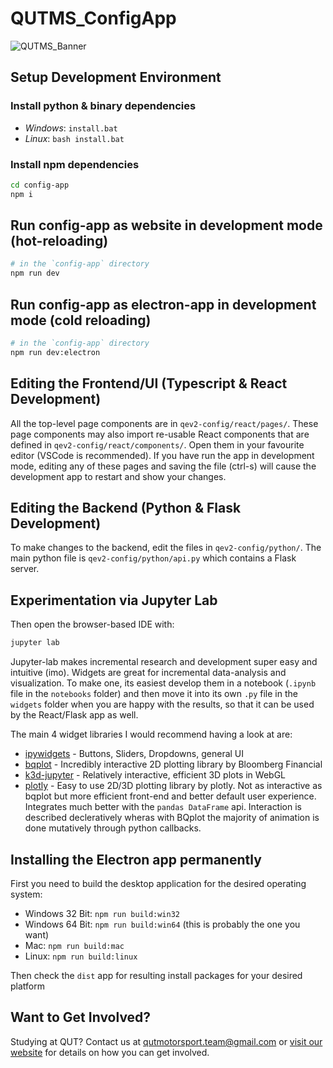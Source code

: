 # QUTMS_ConfigApp

![QUTMS_Banner](https://raw.githubusercontent.com/Technosasquach/QUTMS_Master/master/src/qutmsBanner.jpg)

## Setup Development Environment

### Install python & binary dependencies

- _Windows_: `install.bat`
- _Linux_: `bash install.bat`

### Install npm dependencies

```bash
cd config-app
npm i
```

## Run config-app as website in development mode (hot-reloading)

```bash
# in the `config-app` directory
npm run dev
```

## Run config-app as electron-app in development mode (cold reloading)

```bash
# in the `config-app` directory
npm run dev:electron
```

## Editing the Frontend/UI (Typescript & React Development)

All the top-level page components are in `qev2-config/react/pages/`. These page components may also import re-usable React components that are defined in `qev2-config/react/components/`. Open them in your favourite editor (VSCode is recommended). If you have run the app in development mode, editing any of these pages and saving the file (ctrl-s) will cause the development app to restart and show your changes.

## Editing the Backend (Python & Flask Development)

To make changes to the backend, edit the files in `qev2-config/python/`. The main python file is `qev2-config/python/api.py` which contains a Flask server.

## Experimentation via Jupyter Lab

Then open the browser-based IDE with:

```bash
jupyter lab
```

Jupyter-lab makes incremental research and development super easy and intuitive (imo). Widgets are great for incremental data-analysis and visualization. To make one, its easiest develop them in a notebook (`.ipynb` file in the `notebooks` folder) and then move it into its own `.py` file in the `widgets` folder when you are happy with the results, so that it can be used by the React/Flask app as well.

The main 4 widget libraries I would recommend having a look at are:

- [ipywidgets](https://ipywidgets.readthedocs.io/en/latest/examples/Widget%20Basics.html) - Buttons, Sliders, Dropdowns, general UI
- [bqplot](https://bqplot.readthedocs.io/en/latest/) - Incredibly interactive 2D plotting library by Bloomberg Financial
- [k3d-jupyter](https://k3d-jupyter.readthedocs.io/en/latest/) - Relatively interactive, efficient 3D plots in WebGL
- [plotly](https://plot.ly/python/) - Easy to use 2D/3D plotting library by plotly. Not as interactive as bqplot but more efficient front-end and better default user experience. Integrates much better with the `pandas DataFrame` api. Interaction is described decleratively wheras with BQplot the majority of animation is done mutatively through python callbacks.

## Installing the Electron app permanently

First you need to build the desktop application for the desired operating system:

- Windows 32 Bit: `npm run build:win32`
- Windows 64 Bit: `npm run build:win64` (this is probably the one you want)
- Mac: `npm run build:mac`
- Linux: `npm run build:linux`

Then check the `dist` app for resulting install packages for your desired platform

## Want to Get Involved?

Studying at QUT? Contact us at qutmotorsport.team@gmail.com or [visit our website](https://www.qutmotorsport.com/) for details on how you can get involved.
